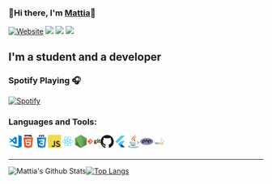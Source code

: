 ### 🐲Hi there, I'm [Mattia][website]🐲

[![Website](https://img.shields.io/website?label=mattiaferrari.com&style=for-the-badge&url=https%3A%2F%2Fmattiaferrari.herokuapp.com)](https://mattiaferrari.herokuapp.com)
[<img src="https://img.shields.io/badge/instagram-%23E4405F.svg?&style=for-the-badge&logo=instagram&logoColor=white">](https://www.instagram.com/matty_105/)
[<img src="https://img.shields.io/badge/facebook-%231877F2.svg?&style=for-the-badge&logo=facebook&logoColor=white">](https://www.facebook.com/mattia.ferrari.75436)
[<img src="https://img.shields.io/badge/dynamic/json?url=https://coffee-counter.vercel.app/api/json&label=coffees&query=data&color=brown&style=for-the-badge">](https://coffee-counter.vercel.app)


## I'm a student and a developer



### Spotify Playing 🎧
[![Spotify](https://novatorem.ilsassone.vercel.app/api/spotify)](https://open.spotify.com/user/4crwvcw4eg9gy8wbimo8wh8f2?si=B1JQYa-hRY2KDyMmIC0vtw)



### Languages and Tools:

<img align="left" alt="Visual Studio Code" width="26px" src="https://raw.githubusercontent.com/github/explore/80688e429a7d4ef2fca1e82350fe8e3517d3494d/topics/visual-studio-code/visual-studio-code.png" />
<img align="left" alt="HTML5" width="26px" src="https://raw.githubusercontent.com/github/explore/80688e429a7d4ef2fca1e82350fe8e3517d3494d/topics/html/html.png" />
<img align="left" alt="CSS3" width="26px" src="https://raw.githubusercontent.com/github/explore/80688e429a7d4ef2fca1e82350fe8e3517d3494d/topics/css/css.png" />

<img align="left" alt="JavaScript" width="26px" src="https://raw.githubusercontent.com/github/explore/80688e429a7d4ef2fca1e82350fe8e3517d3494d/topics/javascript/javascript.png" />
<img align="left" alt="React" width="26px" src="https://raw.githubusercontent.com/github/explore/80688e429a7d4ef2fca1e82350fe8e3517d3494d/topics/react/react.png" />

<img align="left" alt="Node.js" width="26px" src="https://raw.githubusercontent.com/github/explore/80688e429a7d4ef2fca1e82350fe8e3517d3494d/topics/nodejs/nodejs.png" />

<img align="left" alt="Git" width="26px" src="https://raw.githubusercontent.com/github/explore/80688e429a7d4ef2fca1e82350fe8e3517d3494d/topics/git/git.png" />
<img align="left" alt="GitHub" width="26px" src="https://raw.githubusercontent.com/github/explore/78df643247d429f6cc873026c0622819ad797942/topics/github/github.png" />
<img align="left" alt="Flutter" width="26px" src="https://raw.githubusercontent.com/github/explore/78df643247d429f6cc873026c0622819ad797942/topics/flutter/flutter.png" />
<img align="left" alt="Java" width="26px" src="https://raw.githubusercontent.com/github/explore/78df643247d429f6cc873026c0622819ad797942/topics/java/java.png" />
<img align="left" alt="Php" width="26px" src="https://raw.githubusercontent.com/github/explore/78df643247d429f6cc873026c0622819ad797942/topics/php/php.png" />
<img align="left" alt="MySql" width="26px" src="https://raw.githubusercontent.com/github/explore/78df643247d429f6cc873026c0622819ad797942/topics/mysql/mysql.png" />


<br />
<br />

---





  <img align="left" alt="Mattia's Github Stats" src="https://github-readme-stats.ilsassone.vercel.app/api?username=IlSassone&show_icons=true&hide_border=true&theme=dark" />
  
  [![Top Langs](https://github-readme-stats.ilsassone.vercel.app/api/top-langs/?username=IlSassone&bg_color=363434&title_color=efecec&icon_color=62929a&text_color=efecec)](https://github.com/anuraghazra/github-readme-stats)
  
  <!--START_SECTION:activity-->


[website]: https://mattiaferrari.herokuapp.com

[instagram]: https://www.instagram.com/matty_105/
